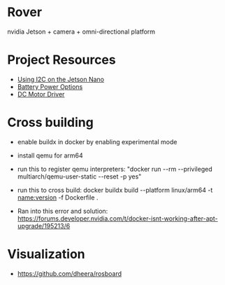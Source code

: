 # Rover
nvidia Jetson + camera + omni-directional platform

# Project Resources
* [Using I2C on the Jetson Nano](https://www.jetsonhacks.com/2019/07/22/jetson-nano-using-i2c/)
* [Battery Power Options](https://www.jetsonhacks.com/2021/07/16/nvidia-jetsons-on-battery-power/)
* [DC Motor Driver](https://www.adafruit.com/product/3243)

# Cross building
* enable buildx in docker by enabling experimental mode
* install qemu for arm64
* run this to register qemu interpreters: "docker run --rm --privileged multiarch/qemu-user-static --reset -p yes"
* run this to cross build: docker buildx build --platform linux/arm64 -t <name:version> -f Dockerfile .

* Ran into this error and solution: https://forums.developer.nvidia.com/t/docker-isnt-working-after-apt-upgrade/195213/6

# Visualization
* https://github.com/dheera/rosboard
